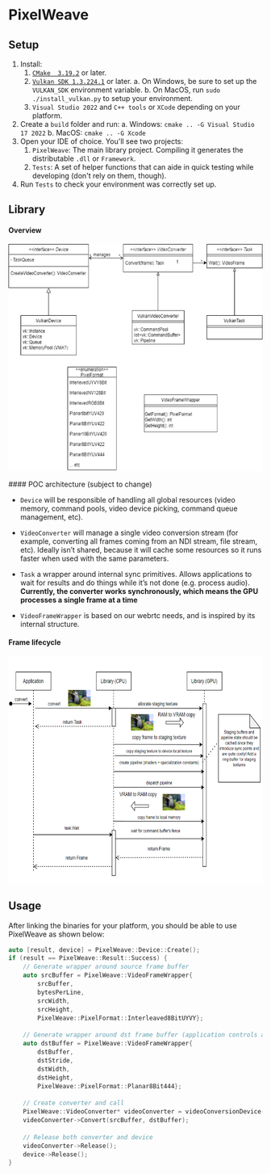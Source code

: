 # PixelWeave

## Setup
1. Install:
   1.  [`CMake  3.19.2`](https://cmake.org/download/) or later.
   2.  [`Vulkan SDK 1.3.224.1`](https://vulkan.lunarg.com/sdk/home) or later.
       a. On Windows, be sure to set up the `VULKAN_SDK` environment variable.
       b. On MacOS, run  `sudo ./install_vulkan.py` to setup your environment.
   3.  `Visual Studio 2022` and `C++ tools` or `XCode` depending on your platform.
2.  Create a `build` folder and run:
    a. Windows: `cmake .. -G Visual Studio 17 2022`
    b. MacOS: `cmake .. -G Xcode`
3. Open your IDE of choice. You'll see two projects:
   1. `PixelWeave`: The main library project. Compiling it generates the distributable `.dll` or `Framework`.
   2. `Tests`: A set of helper functions that can aide in quick testing while developing (don't rely on them, though).
4. Run `Tests` to check your environment was correctly set up.

## Library

#### Overview
<p align="center">
    <img src="doc/Architecture.png" data-canonical-src="doc/Architecture.png" height="450" />
</p>
#### POC architecture (subject to change)

- `Device` will be responsible of handling all global resources (video memory, command pools, video device picking, command queue management, etc).

- `VideoConverter` will manage a single video conversion stream (for example, converting all frames coming from an NDI stream, file stream, etc). Ideally isn’t shared, because it will cache some resources so it runs faster when used with the same parameters.

- `Task` a wrapper around internal sync primitives. Allows applications to wait for results and do things while it’s not done (e.g. process audio). **Currently, the converter works synchronously, which means the GPU processes a single frame at a time**

- `VideoFrameWrapper` is based on our webrtc needs, and is inspired by its internal structure.

#### Frame lifecycle
<p align="center">
    <img src="doc/FrameLifeCycle.png" data-canonical-src="doc/Architecture.png" height="450" />
</p>


## Usage

After linking the binaries for your platform, you should be able to use PixelWeave as shown below:
```cpp
auto [result, device] = PixelWeave::Device::Create();
if (result == PixelWeave::Result::Success) {
    // Generate wrapper around source frame buffer
    auto srcBuffer = PixelWeave::VideoFrameWrapper{ 
        srcBuffer,
        bytesPerLine,
        srcWidth,
        srcHeight,
        PixelWeave::PixelFormat::Interleaved8BitUYVY};

    // Generate wrapper around dst frame buffer (application controls allocation)
    auto dstBuffer = PixelWeave::VideoFrameWrapper{
        dstBuffer,
        dstStride,
        dstWidth,
        dstHeight,
        PixelWeave::PixelFormat::Planar8Bit444};

    // Create converter and call
    PixelWeave::VideoConverter* videoConverter = videoConversionDevice->CreateVideoConverter();
    videoConverter->Convert(srcBuffer, dstBuffer);

    // Release both converter and device
    videoConverter->Release();
    device->Release();
}

```